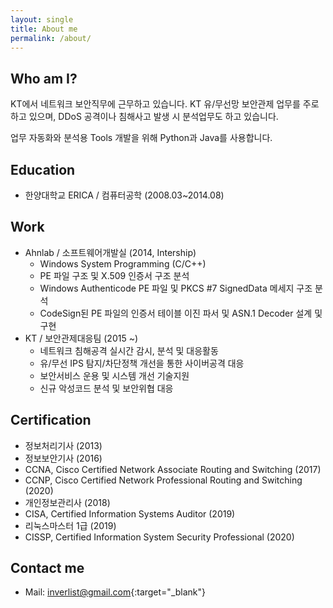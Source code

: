 ```yaml
---
layout: single
title: About me
permalink: /about/
---
```

## Who am I?
KT에서 네트워크 보안직무에 근무하고 있습니다. KT 유/무선망 보안관제 업무를 주로 하고 있으며,
DDoS 공격이나 침해사고 발생 시 분석업무도 하고 있습니다.

업무 자동화와 분석용 Tools 개발을 위해 Python과 Java를 사용합니다.

## Education
- 한양대학교 ERICA / 컴퓨터공학 (2008.03~2014.08)

## Work
- Ahnlab / 소프트웨어개발실 (2014, Intership)
  - Windows System Programming (C/C++)
  - PE 파일 구조 및 X.509 인증서 구조 분석
  - Windows Authenticode PE 파일 및 PKCS #7 SignedData 메세지 구조 분석
  - CodeSign된 PE 파일의 인증서 테이블 이진 파서 및 ASN.1 Decoder 설계 및 구현
- KT / 보안관제대응팀 (2015 ~)
  - 네트워크 침해공격 실시간 감시, 분석 및 대응활동
  - 유/무선 IPS 탐지/차단정책 개선을 통한 사이버공격 대응
  - 보안서비스 운용 및 시스템 개선 기술지원
  - 신규 악성코드 분석 및 보안위협 대응

## Certification
- 정보처리기사 (2013)
- 정보보안기사 (2016)
- CCNA, Cisco Certified Network Associate Routing and Switching (2017)
- CCNP, Cisco Certified Network Professional Routing and Switching (2020)
- 개인정보관리사 (2018)
- CISA, Certified Information Systems Auditor (2019)
- 리눅스마스터 1급 (2019)
- CISSP, Certified Information System Security Professional (2020)

## Contact me
- Mail: [inverlist@gmail.com](mailto:yjlee.apply@gmail.com){:target="_blank"}
